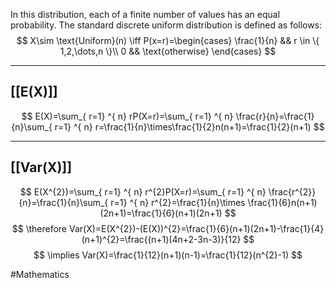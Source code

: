 In this distribution, each of a finite number of values has an equal probability. The standard discrete uniform distribution is defined as follows:
$$
X\sim \text{Uniform}(n) \iff P(x=r)=\begin{cases}
\frac{1}{n} && r \in \{ 1,2,\dots,n \}\\
0 && \text{otherwise}
\end{cases}
$$
___
## [[E(X)]]
$$
E(X)=\sum_{ r=1} ^{ n}  rP(X=r)=\sum_{ r=1} ^{ n}  \frac{r}{n}=\frac{1}{n}\sum_{ r=1} ^{ n}  r=\frac{1}{n}\times\frac{1}{2}n(n+1)=\frac{1}{2}(n+1)
$$
___
## [[Var(X)]]
$$
E(X^{2})=\sum_{ r=1} ^{ n}  r^{2}P(X=r)=\sum_{ r=1} ^{ n}  \frac{r^{2}}{n}=\frac{1}{n}\sum_{ r=1} ^{ n}  r^{2}=\frac{1}{n}\times \frac{1}{6}n(n+1)(2n+1)=\frac{1}{6}(n+1)(2n+1)
$$
$$
\therefore Var(X)=E(X^{2})-(E(X))^{2}=\frac{1}{6}(n+1)(2n+1)-\frac{1}{4}(n+1)^{2}=\frac{(n+1)(4n+2-3n-3)}{12}
$$
$$
\implies Var(X)=\frac{1}{12}(n+1)(n-1)=\frac{1}{12}(n^{2}-1)
$$

#Mathematics
